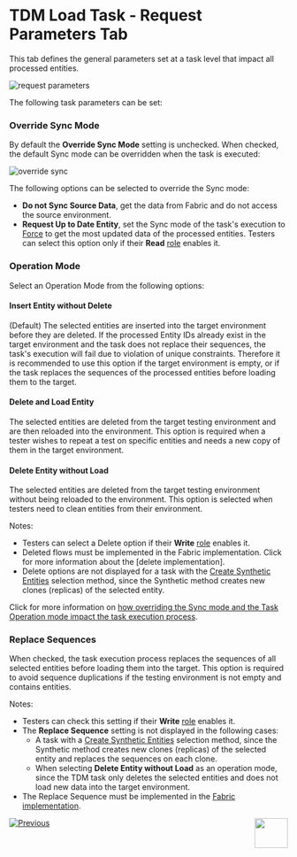 # TDM Load Task - Request Parameters Tab

This tab defines the general parameters set at a task level that impact all processed entities.  

![request parameters](images/load_request_parameters_tab_regular.png)



The following task parameters can be set: 

### Override Sync Mode

By default the **Override Sync Mode** setting is unchecked. When checked, the default Sync mode can be overridden when the task is executed:

![override sync](images/load_task_override_sync_mode.png)

The following options can be selected to override the Sync mode:

- **Do not Sync Source Data**, get the data from Fabric and do not access the source environment.
- **Request Up to Date Entity**, set the Sync mode of the task's execution to [Force](/articles/TDM/tdm_gui/articles/14_sync_LU_instance/02_sync_modes.md) to get the most updated data of the processed entities. Testers can select this option only if their **Read** [role](10_environment_roles_tab.md#role-permissions) enables it.

### Operation Mode

Select an Operation Mode from the following options:

#### Insert Entity without Delete

(Default) The selected entities are inserted into the target environment before they are deleted. 
If the processed Entity IDs already exist in the target environment and the task does not replace their sequences, the task's execution will fail due to violation of unique constraints. Therefore it is recommended to use this option if the target environment is empty, or if the task replaces the sequences of the processed entities before loading them to the target.

#### Delete and Load Entity

The selected entities are deleted from the target testing environment and are then reloaded into the environment. This option is required when a tester wishes to repeat a test on specific entities and needs a new copy of them in the target environment.

#### Delete Entity without Load

The selected entities are deleted from the target testing environment without being reloaded to the environment. This option is selected when testers need to clean entities from their environment.

Notes:

- Testers can select a Delete option if their **Write** [role](10_environment_roles_tab.md#role-permissions) enables it.
- Deleted flows must be implemented in the Fabric implementation. Click for more information about the [delete implementation].
- Delete options are not displayed for a task with the [Create Synthetic Entities](18_load_task_requested_entities_regular_mode.md#create-synthetic-entities) selection method, since the Synthetic method creates new clones (replicas) of the selected entity. 



Click for more information on [how overriding the Sync mode and the Task Operation mode impact the task execution process](/articles/TDM/tdm_architecture/04_task_execution_overridden_parameters.md#overriding-the-sync-mode-on-the-task-execution).

### Replace Sequences

When checked, the task execution process replaces the sequences of all selected entities before loading them into the target. This option is required to avoid sequence duplications if the testing environment is not empty and contains entities.

Notes:

- Testers can check this setting if their **Write** [role](10_environment_roles_tab.md#role-permissions) enables it.
- The **Replace Sequence** setting is not displayed in the following cases:
  - A task with a [Create Synthetic Entities](18_load_task_requested_entities_regular_mode.md#create-synthetic-entities) selection method, since the Synthetic method creates new clones (replicas) of the selected entity and replaces the sequences on each clone.
  - When selecting **Delete Entity without Load** as an operation mode, since the TDM task only deletes the selected entities and does not load new data into the target environment.
- The Replace Sequence must be implemented in the [Fabric implementation](11_tdm_implementation_using_generic_flows.md#step-4---create-the-sequence-creation-flows). 





 [![Previous](/articles/images/Previous.png)](18_load_task_requested_entities_regular_mode.md)[<img align="right" width="60" height="54" src="/articles/images/Next.png">](20_load_task_dataflux_mode.md)

